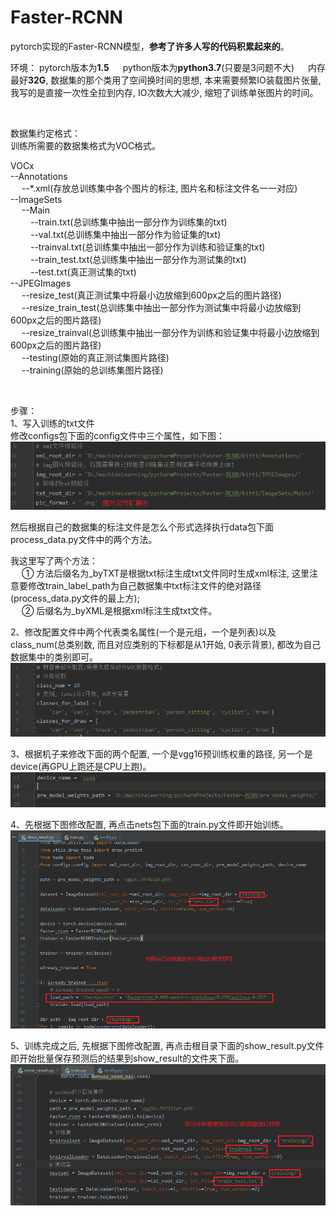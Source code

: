 # Faster-RCNN
pytorch实现的Faster-RCNN模型，**参考了许多人写的代码积累起来的**。

环境：
pytorch版本为**1.5**   &ensp;&ensp;
python版本为**python3.7**(只要是3问题不大)  &ensp;&ensp;
内存最好**32G**, 数据集的那个类用了空间换时间的思想, 本来需要频繁IO装载图片张量, 我写的是直接一次性全拉到内存, IO次数大大减少, 缩短了训练单张图片的时间。

<br>

数据集约定格式：  <br>
训练所需要的数据集格式为VOC格式。 <br>

VOCx  <br>
--Annotations <br>
&ensp;&ensp;  --*.xml(存放总训练集中各个图片的标注, 图片名和标注文件名一一对应)  <br>
--ImageSets <br>
&ensp;&ensp;  --Main  <br>
&ensp;&ensp;&ensp;&ensp;    --train.txt(总训练集中抽出一部分作为训练集的txt)  <br>
&ensp;&ensp;&ensp;&ensp;    --val.txt(总训练集中抽出一部分作为验证集的txt)  <br>
&ensp;&ensp;&ensp;&ensp;    --trainval.txt(总训练集中抽出一部分作为训练和验证集的txt)  <br>
&ensp;&ensp;&ensp;&ensp;    --train_test.txt(总训练集中抽出一部分作为测试集的txt) <br>
&ensp;&ensp;&ensp;&ensp;    --test.txt(真正测试集的txt) <br>
--JPEGImages  <br>
&ensp;&ensp;  --resize_test(真正测试集中将最小边放缩到600px之后的图片路径)  <br>
&ensp;&ensp;  --resize_train_test(总训练集中抽出一部分作为测试集中将最小边放缩到600px之后的图片路径)  <br>
&ensp;&ensp;  --resize_trainval(总训练集中抽出一部分作为训练和验证集中将最小边放缩到600px之后的图片路径) <br>
&ensp;&ensp;  --testing(原始的真正测试集图片路径) <br>
&ensp;&ensp;  --training(原始的总训练集图片路径) <br>
  
<br>
  
步骤： <br>
1、写入训练的txt文件  <br>
修改configs包下面的config文件中三个属性，如下图： <br>
![image](https://github.com/xiguanlezz/Faster-RCNN/blob/master/img_for_readme/img1.png)


然后根据自己的数据集的标注文件是怎么个形式选择执行data包下面process_data.py文件中的两个方法。  <br>

我这里写了两个方法：  <br>
&ensp;&ensp; ① 方法后缀名为_byTXT是根据txt标注生成txt文件同时生成xml标注, 这里注意要修改train_label_path为自己数据集中txt标注文件的绝对路径(process_data.py文件的最上方); <br> 
&ensp;&ensp; ② 后缀名为_byXML是根据xml标注生成txt文件。  <br>

2、修改配置文件中两个代表类名属性(一个是元组，一个是列表)以及class_num(总类别数, 而且对应类别的下标都是从1开始, 0表示背景), 都改为自己数据集中的类别即可。 <br>
![image](https://github.com/xiguanlezz/Faster-RCNN/blob/master/img_for_readme/img2.png)

3、根据机子来修改下面的两个配置, 一个是vgg16预训练权重的路径, 另一个是device(再GPU上跑还是CPU上跑)。  <br>
![image](https://github.com/xiguanlezz/Faster-RCNN/blob/master/img_for_readme/img3.png)

4、先根据下图修改配置, 再点击nets包下面的train.py文件即开始训练。  <br>
![image](https://github.com/xiguanlezz/Faster-RCNN/blob/master/img_for_readme/img4.png)


5、训练完成之后, 先根据下图修改配置, 再点击根目录下面的show_result.py文件即开始批量保存预测后的结果到show_result的文件夹下面。  <br>
![image](https://github.com/xiguanlezz/Faster-RCNN/blob/master/img_for_readme/img5.png)










  
  
